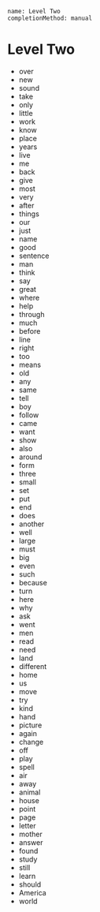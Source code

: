```ngMeta
name: Level Two
completionMethod: manual
```

# Level Two

- over
- new
- sound
- take
- only
- little
- work
- know
- place
- years
- live
- me
- back
- give
- most
- very
- after
- things
- our
- just
- name
- good
- sentence
- man
- think
- say
- great
- where
- help
- through
- much
- before
- line
- right
- too
- means
- old
- any
- same
- tell
- boy
- follow
- came
- want
- show
- also
- around
- form
- three
- small
- set
- put
- end
- does
- another
- well
- large
- must
- big
- even
- such
- because
- turn
- here
- why
- ask
- went
- men
- read
- need
- land
- different
- home
- us
- move
- try
- kind
- hand
- picture
- again
- change
- off
- play
- spell
- air
- away
- animal
- house
- point
- page
- letter
- mother
- answer
- found
- study
- still
- learn
- should
- America
- world